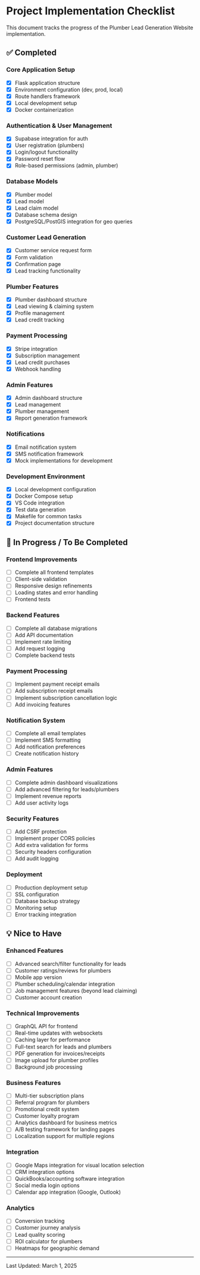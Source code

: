 # Project Implementation Checklist

This document tracks the progress of the Plumber Lead Generation Website implementation.

## ✅ Completed

### Core Application Setup
- [x] Flask application structure
- [x] Environment configuration (dev, prod, local)
- [x] Route handlers framework
- [x] Local development setup
- [x] Docker containerization

### Authentication & User Management
- [x] Supabase integration for auth
- [x] User registration (plumbers)
- [x] Login/logout functionality
- [x] Password reset flow
- [x] Role-based permissions (admin, plumber)

### Database Models
- [x] Plumber model
- [x] Lead model
- [x] Lead claim model
- [x] Database schema design
- [x] PostgreSQL/PostGIS integration for geo queries

### Customer Lead Generation
- [x] Customer service request form
- [x] Form validation
- [x] Confirmation page
- [x] Lead tracking functionality

### Plumber Features
- [x] Plumber dashboard structure
- [x] Lead viewing & claiming system
- [x] Profile management
- [x] Lead credit tracking

### Payment Processing
- [x] Stripe integration
- [x] Subscription management
- [x] Lead credit purchases
- [x] Webhook handling

### Admin Features
- [x] Admin dashboard structure
- [x] Lead management
- [x] Plumber management
- [x] Report generation framework

### Notifications
- [x] Email notification system
- [x] SMS notification framework
- [x] Mock implementations for development

### Development Environment
- [x] Local development configuration
- [x] Docker Compose setup
- [x] VS Code integration
- [x] Test data generation
- [x] Makefile for common tasks
- [x] Project documentation structure

## 🔄 In Progress / To Be Completed

### Frontend Improvements
- [ ] Complete all frontend templates
- [ ] Client-side validation
- [ ] Responsive design refinements
- [ ] Loading states and error handling
- [ ] Frontend tests

### Backend Features
- [ ] Complete all database migrations
- [ ] Add API documentation
- [ ] Implement rate limiting
- [ ] Add request logging
- [ ] Complete backend tests

### Payment Processing
- [ ] Implement payment receipt emails
- [ ] Add subscription receipt emails
- [ ] Implement subscription cancellation logic
- [ ] Add invoicing features

### Notification System
- [ ] Complete all email templates
- [ ] Implement SMS formatting
- [ ] Add notification preferences
- [ ] Create notification history

### Admin Features
- [ ] Complete admin dashboard visualizations
- [ ] Add advanced filtering for leads/plumbers
- [ ] Implement revenue reports
- [ ] Add user activity logs

### Security Features
- [ ] Add CSRF protection
- [ ] Implement proper CORS policies
- [ ] Add extra validation for forms
- [ ] Security headers configuration
- [ ] Add audit logging

### Deployment
- [ ] Production deployment setup
- [ ] SSL configuration
- [ ] Database backup strategy
- [ ] Monitoring setup
- [ ] Error tracking integration

## 💡 Nice to Have

### Enhanced Features
- [ ] Advanced search/filter functionality for leads
- [ ] Customer ratings/reviews for plumbers
- [ ] Mobile app version
- [ ] Plumber scheduling/calendar integration
- [ ] Job management features (beyond lead claiming)
- [ ] Customer account creation

### Technical Improvements
- [ ] GraphQL API for frontend
- [ ] Real-time updates with websockets
- [ ] Caching layer for performance
- [ ] Full-text search for leads and plumbers
- [ ] PDF generation for invoices/receipts
- [ ] Image upload for plumber profiles
- [ ] Background job processing

### Business Features
- [ ] Multi-tier subscription plans
- [ ] Referral program for plumbers
- [ ] Promotional credit system
- [ ] Customer loyalty program
- [ ] Analytics dashboard for business metrics
- [ ] A/B testing framework for landing pages
- [ ] Localization support for multiple regions

### Integration
- [ ] Google Maps integration for visual location selection
- [ ] CRM integration options
- [ ] QuickBooks/accounting software integration
- [ ] Social media login options
- [ ] Calendar app integration (Google, Outlook)

### Analytics
- [ ] Conversion tracking
- [ ] Customer journey analysis
- [ ] Lead quality scoring
- [ ] ROI calculator for plumbers
- [ ] Heatmaps for geographic demand

---
Last Updated: March 1, 2025
